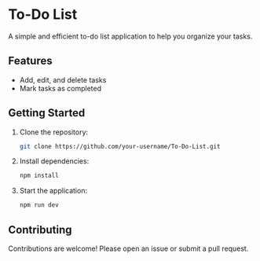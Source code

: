 # To-Do List

A simple and efficient to-do list application to help you organize your tasks.

## Features

- Add, edit, and delete tasks
- Mark tasks as completed

## Getting Started

1. Clone the repository:
    ```bash
    git clone https://github.com/your-username/To-Do-List.git
    ```
2. Install dependencies:
    ```bash
    npm install
    ```
3. Start the application:
    ```bash
    npm run dev
    ```

## Contributing

Contributions are welcome! Please open an issue or submit a pull request.
